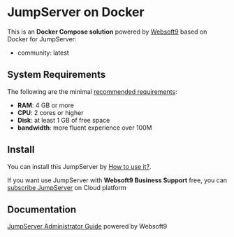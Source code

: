 # JumpServer on Docker  

This is an **Docker Compose solution** powered by [Websoft9](https://www.websoft9.com) based on Docker for JumpServer:


 - community:  latest


## System Requirements

The following are the minimal [recommended requirements](https://github.com/jumpserver/installer):

* **RAM**: 4 GB or more
* **CPU**: 2 cores or higher
* **Disk**: at least 1 GB of free space
* **bandwidth**: more fluent experience over 100M  

## Install

You can install this JumpServer by [How to use it?](https://github.com/Websoft9/docker-library#how-to-use-it).   

If you want use JumpServer with **Websoft9 Business Support** free, you can [subscribe JumpServer](https://www.websoft9.com/apps) on Cloud platform

## Documentation

[JumpServer Administrator Guide](https://support.websoft9.com/docs/jumpserver) powered by Websoft9
